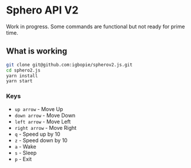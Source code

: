 # Sphero API V2

Work in progress. Some commands are functional but not ready for prime time.

## What is working

```sh
git clone git@github.com:igbopie/spherov2.js.git
cd sphero2.js
yarn install
yarn start
```

### Keys

* `up arrow` - Move Up
* `down arrow` - Move Down
* `left arrow` - Move Left
* `right arrow` - Move Right
* `q` - Speed up by 10
* `z` - Speed down by 10
* `a` - Wake
* `s` - Sleep
* `p` - Exit